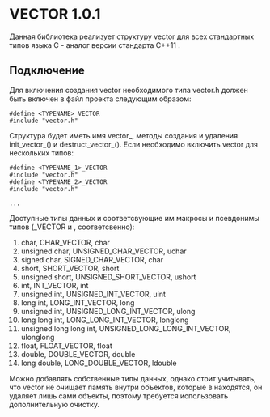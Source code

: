 # VECTOR 1.0.1

  Данная библиотека реализует структуру vector для всех стандартных типов языка C - аналог версии стандарта C++11 <vector>. 

  ## Подключение
  Для включения создания vector необходимого типа vector.h должен быть включен в файл проекта следующим образом:
  ```
  #define <TYPENAME>_VECTOR
  #include "vector.h" 
  ```

  Структура будет иметь имя vector_<typename>, методы создания и удаления init_vector_<typename>() и destruct_vector_<typename>().
  Если необходимо включить vector для нескольких типов:
  ```
  #define <TYPENAME_1>_VECTOR
  #include "vector.h"
  #define <TYPENAME_2>_VECTOR
  #include "vector.h"

  ...

  ```
  
  Доступные типы данных и соответсвующие им макросы и псевдонимы типов (<TYPENAME>_VECTOR и <typename>, соответсвенно):
  1. char, CHAR_VECTOR, char
  2. unsigned char, UNSIGNED_CHAR_VECTOR, uchar
  3. signed char, SIGNED_CHAR_VECTOR, char
  4. short, SHORT_VECTOR, short
  5. unsigned short, UNSIGNED_SHORT_VECTOR, ushort
  6. int, INT_VECTOR, int
  7. unsigned int, UNSIGNED_INT_VECTOR, uint
  8. long int, LONG_INT_VECTOR, long
  9. unsigned int, UNSIGNED_LONG_INT_VECTOR, ulong
  10. long long int, LONG_LONG_INT_VECTOR, longlong
  11. unsigned long long int, UNSIGNED_LONG_LONG_INT_VECTOR, ulonglong
  12. float, FLOAT_VECTOR, float
  13. double, DOUBLE_VECTOR, double
  14. long double, LONG_DOUBLE_VECTOR, ldouble

  Можно добавлять собственные типы данных, однако стоит учитывать, что vector не очищает память внутри объектов, которые в находятся, он удаляет лишь сами объекты,
  поэтому требуется использовать дополнительную очистку.

